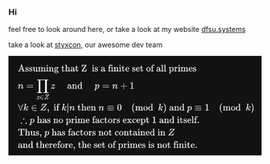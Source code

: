 ### Hi 

feel free to look around here, or take a look at my website [dfsu.systems](http://dfsu.systems)

take a look at [styxcon](https://styxcon.com), our awesome dev team

![](prime_proof.png)
